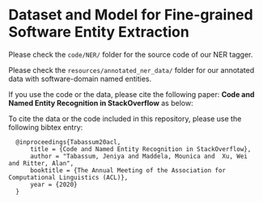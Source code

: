 # Dataset and Model for Fine-grained Software Entity Extraction

Please check the `code/NER/` folder for the source code of our NER tagger.

Please check the `resources/annotated_ner_data/` folder for our annotated data with software-domain named entities.


If you use the code or the data, please cite the following paper: **Code and Named Entity Recognition in 
StackOverflow** as below:

To cite the data or the code included in this repository, please use the following bibtex entry:


      @inproceedings{Tabassum20acl,
          title = {Code and Named Entity Recognition in StackOverflow},
          author = "Tabassum, Jeniya and Maddela, Mounica and  Xu, Wei  and Ritter, Alan",
          booktitle = {The Annual Meeting of the Association for Computational Linguistics (ACL)},
          year = {2020}
      }

